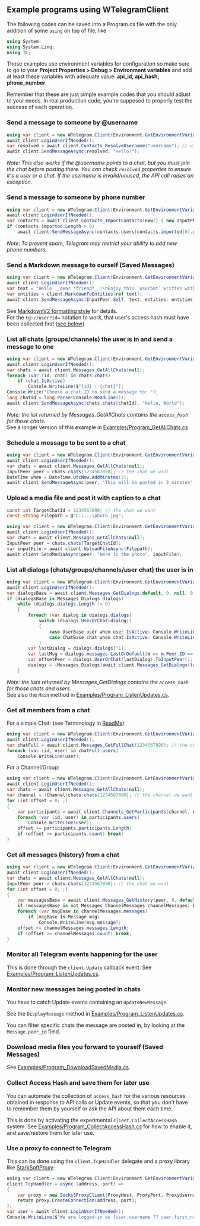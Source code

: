 ﻿## Example programs using WTelegramClient

The following codes can be saved into a Program.cs file with the only addition of some `using` on top of file, like
```csharp
using System;
using System.Linq;
using TL;
```

Those examples use environment variables for configuration so make sure to go to your **Project Properties > Debug > Environment variables** and add at least these variables with adequate value: **api_id, api_hash, phone_number**

Remember that these are just simple example codes that you should adjust to your needs. In real production code, you're supposed to properly test the success of each operation.

### Send a message to someone by @username
```csharp
using var client = new WTelegram.Client(Environment.GetEnvironmentVariable);
await client.LoginUserIfNeeded();
var resolved = await client.Contacts_ResolveUsername("username"); // without the @
await client.SendMessageAsync(resolved, "Hello!");
```
*Note: This also works if the @username points to a chat, but you must join the chat before posting there.
You can check `resolved` properties to ensure it's a user or a chat. If the username is invalid/unused, the API call raises an exception.*

### Send a message to someone by phone number
```csharp
using var client = new WTelegram.Client(Environment.GetEnvironmentVariable);
await client.LoginUserIfNeeded();
var contacts = await client.Contacts_ImportContacts(new[] { new InputPhoneContact { phone = "+PHONENUMBER" } });
if (contacts.imported.Length > 0)
    await client.SendMessageAsync(contacts.users[contacts.imported[0].user_id], "Hello!");
```
*Note: To prevent spam, Telegram may restrict your ability to add new phone numbers.*

### Send a Markdown message to ourself (Saved Messages)
```csharp
using var client = new WTelegram.Client(Environment.GetEnvironmentVariable);
await client.LoginUserIfNeeded();
var text = "Hello __dear *friend*__!\nEnjoy this `userbot` written with [WTelegramClient](https://github.com/wiz0u/WTelegramClient)";
var entities = client.MarkdownToEntities(ref text);
await client.SendMessageAsync(InputPeer.Self, text, entities: entities);
```
See [MarkdownV2 formatting style](https://core.telegram.org/bots/api/#markdownv2-style) for details.
<br/>For the `tg://user?id=` notation to work, that user's access hash must have been collected first ([see below](#Collect-Access-Hash-and-save-them-for-later-use))

### List all chats (groups/channels) the user is in and send a message to one
```csharp
using var client = new WTelegram.Client(Environment.GetEnvironmentVariable);
await client.LoginUserIfNeeded();
var chats = await client.Messages_GetAllChats(null);
foreach (var (id, chat) in chats.chats)
    if (chat.IsActive)
        Console.WriteLine($"{id} : {chat}");
Console.Write("Choose a chat ID to send a message to: ");
long chatId = long.Parse(Console.ReadLine());
await client.SendMessageAsync(chats.chats[chatId], "Hello, World");
```
*Note: the list returned by Messages_GetAllChats contains the `access_hash` for those chats.*
<br/>
See a longer version of this example in [Examples/Program_GetAllChats.cs](Examples/Program_GetAllChats.cs)

### Schedule a message to be sent to a chat
```csharp
using var client = new WTelegram.Client(Environment.GetEnvironmentVariable);
await client.LoginUserIfNeeded();
var chats = await client.Messages_GetAllChats(null);
InputPeer peer = chats.chats[1234567890]; // the chat we want
DateTime when = DateTime.UtcNow.AddMinutes(3);
await client.SendMessageAsync(peer, "This will be posted in 3 minutes", schedule_date: when);
```
### Upload a media file and post it with caption to a chat
```csharp
const int TargetChatId = 1234567890; // the chat we want
const string Filepath = @"C:\...\photo.jpg";

using var client = new WTelegram.Client(Environment.GetEnvironmentVariable);
await client.LoginUserIfNeeded();
var chats = await client.Messages_GetAllChats(null);
InputPeer peer = chats.chats[TargetChatId];
var inputFile = await client.UploadFileAsync(Filepath);
await client.SendMediaAsync(peer, "Here is the photo", inputFile);
```
### List all dialogs (chats/groups/channels/user chat) the user is in
```csharp
using var client = new WTelegram.Client(Environment.GetEnvironmentVariable);
await client.LoginUserIfNeeded();
var dialogsBase = await client.Messages_GetDialogs(default, 0, null, 0, 0);
if (dialogsBase is Messages_Dialogs dialogs)
    while (dialogs.dialogs.Length != 0)
    {
        foreach (var dialog in dialogs.dialogs)
            switch (dialogs.UserOrChat(dialog))
            {
                case UserBase user when user.IsActive: Console.WriteLine("User " + user); break;
                case ChatBase chat when chat.IsActive: Console.WriteLine(chat); break;
            }
        var lastDialog = dialogs.dialogs[^1];
        var lastMsg = dialogs.messages.LastOrDefault(m => m.Peer.ID == lastDialog.Peer.ID && m.ID == lastDialog.TopMessage);
        var offsetPeer = dialogs.UserOrChat(lastDialog).ToInputPeer();
        dialogs = (Messages_Dialogs)await client.Messages_GetDialogs(lastMsg?.Date ?? default, lastDialog.TopMessage, offsetPeer, 500, 0);
    }
```

*Note: the lists returned by Messages_GetDialogs contains the `access_hash` for those chats and users.*
<br/>
See also the `Main` method in [Examples/Program_ListenUpdates.cs](Examples/Program_ListenUpdates.cs).

### Get all members from a chat
For a simple Chat: (see Terminology in [ReadMe](README.md#Terminology-in-Telegram-Client-API))
```csharp
using var client = new WTelegram.Client(Environment.GetEnvironmentVariable);
await client.LoginUserIfNeeded();
var chatFull = await client.Messages_GetFullChat(1234567890); // the chat we want
foreach (var (id, user) in chatFull.users)
    Console.WriteLine(user);
```

For a Channel/Group:
```csharp
using var client = new WTelegram.Client(Environment.GetEnvironmentVariable);
await client.LoginUserIfNeeded();
var chats = await client.Messages_GetAllChats(null);
var channel = (Channel)chats.chats[1234567890]; // the channel we want
for (int offset = 0; ;)
{
    var participants = await client.Channels_GetParticipants(channel, null, offset, 1000, 0);
    foreach (var (id, user) in participants.users)
        Console.WriteLine(user);
    offset += participants.participants.Length;
    if (offset >= participants.count) break;
}
```

### Get all messages (history) from a chat
```csharp
using var client = new WTelegram.Client(Environment.GetEnvironmentVariable);
await client.LoginUserIfNeeded();
var chats = await client.Messages_GetAllChats(null);
InputPeer peer = chats.chats[1234567890]; // the chat we want
for (int offset = 0; ;)
{
    var messagesBase = await client.Messages_GetHistory(peer, 0, default, offset, 1000, 0, 0, 0);
    if (messagesBase is not Messages_ChannelMessages channelMessages) break;
    foreach (var msgBase in channelMessages.messages)
        if (msgBase is Message msg)
            Console.WriteLine(msg.message);
    offset += channelMessages.messages.Length;
    if (offset >= channelMessages.count) break;
}
```
### Monitor all Telegram events happening for the user

This is done through the `client.Update` callback event.
See [Examples/Program_ListenUpdates.cs](Examples/Program_ListenUpdates.cs).

### Monitor new messages being posted in chats

You have to catch Update events containing an `UpdateNewMessage`.

See the `DisplayMessage` method in [Examples/Program_ListenUpdates.cs](Examples/Program_ListenUpdates.cs).

You can filter specific chats the message are posted in, by looking at the `Message.peer_id` field.

### Download media files you forward to yourself (Saved Messages)

See [Examples/Program_DownloadSavedMedia.cs](Examples/Program_DownloadSavedMedia.cs).

### Collect Access Hash and save them for later use

You can automate the collection of `access_hash` for the various resources obtained in response to API calls or Update events, so that you don't have to remember them by yourself or ask the API about them each time.

This is done by activating the experimental `client.CollectAccessHash` system.
See [Examples/Program_CollectAccessHash.cs](Examples/Program_CollectAccessHash.cs) for how to enable it, and save/restore them for later use.

### Use a proxy to connect to Telegram
This can be done using the `client.TcpHandler` delegate and a proxy library like [StarkSoftProxy](https://www.nuget.org/packages/StarkSoftProxy/):
```csharp
using var client = new WTelegram.Client(Environment.GetEnvironmentVariable);
client.TcpHandler = async (address, port) =>
{
    var proxy = new Socks5ProxyClient(ProxyHost, ProxyPort, ProxyUsername, ProxyPassword);
    return proxy.CreateConnection(address, port);
};
var user = await client.LoginUserIfNeeded();
Console.WriteLine($"We are logged-in as {user.username ?? user.first_name + " " + user.last_name}");
```
